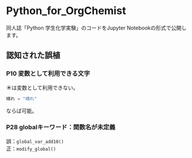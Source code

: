 # Python_for_OrgChemist

同人誌「Python 学生化学実験」のコードをJupyter Notebookの形式で公開します。

## 認知された誤植

### P10 変数として利用できる文字
☀は変数として利用できない。

```python
晴れ = "晴れ"
```
ならば可能。

### P28 globalキーワード：関数名が未定義

誤：`global_var_add10()`<br>
正：`modify_global() `
